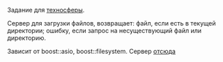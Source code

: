 Задание для [техносферы](https://sphere.mail.ru/news/9408/hakaton-v-mailru-group-messendzher-za-2-nedeli-1/).

Сервер для загрузки файлов, возвращает:
    файл, если есть в текущей директории; 
    ошибку, если запрос на несуществующий файл или директорию. 

Зависит от boost::asio, boost::filesystem.
Сервер [отсюда](https://github.com/eidheim/Simple-Web-Server)
